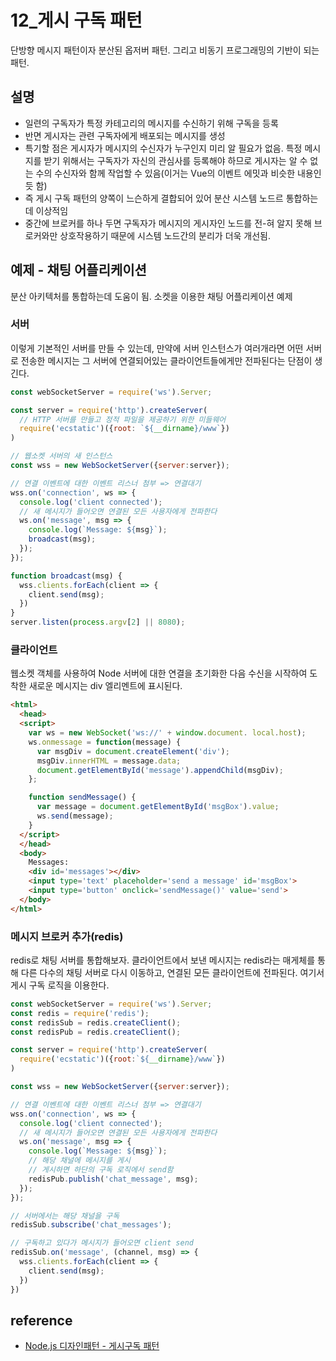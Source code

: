# 12_게시 구독 패턴

단방향 메시지 패턴이자 분산된 옵저버 패턴. 그리고 비동기 프로그래밍의 기반이 되는 패턴.

## 설명

- 일련의 구독자가 특정 카테고리의 메시지를 수신하기 위해 구독을 등록
- 반면 게시자는 관련 구독자에게 배포되는 메시지를 생성
- 특기할 점은 게시자가 메시지의 수신자가 누구인지 미리 알 필요가 없음. 특정 메시지를 받기 위해서는 구독자가 자신의 관심사를 등록해야 하므로 게시자는 알 수 없는 수의 수신자와 함께 작업할 수 있음(이거는 Vue의 이벤트 에밋과 비슷한 내용인듯 함)
- 즉 게시 구독 패턴의 양쪽이 느슨하게 결합되어 있어 분산 시스템 노드르 통합하는데 이상적임
- 중간에 브로커를 하나 두면 구독자가 메시지의 게시자인 노드를 전-혀 알지 못해 브로커와만 상호작용하기 때문에 시스템 노드간의 분리가 더욱 개선됨. 

## 예제 - 채팅 어플리케이션

분산 아키텍처를 통합하는데 도움이 됨. 소켓을 이용한 채팅 어플리케이션 예제

### 서버

이렇게 기본적인 서버를 만들 수 있는데, 만약에 서버 인스턴스가 여러개라면 어떤 서버로 전송한 메시지는 그 서버에 연결되어있는 클라이언트들에게만 전파된다는 단점이 생긴다.

```js
const webSocketServer = require('ws').Server;

const server = require('http').createServer(
  // HTTP 서버를 만들고 정적 파일을 제공하기 위한 미들웨어
  require('ecstatic')({root: `${__dirname}/www`})
)

// 웹소켓 서버의 새 인스턴스
const wss = new WebSocketServer({server:server});

// 연결 이벤트에 대한 이벤트 리스너 첨부 => 연결대기 
wss.on('connection', ws => {
  console.log('client connected');
  // 새 메시지가 들어오면 연결된 모든 사용자에게 전파한다
  ws.on('message', msg => {
    console.log(`Message: ${msg}`);
    broadcast(msg);
  });
});

function broadcast(msg) {
  wss.clients.forEach(client => {
    client.send(msg);
  })
}
server.listen(process.argv[2] || 8080);
```

### 클라이언트

웹소켓 객체를 사용하여 Node 서버에 대한 연결을 초기화한 다음 수신을 시작하여 도착한 새로운 메시지는 div 엘리멘트에 표시된다.

```html
<html>
  <head>
  <script>
    var ws = new WebSocket('ws://' + window.document. local.host);
    ws.onmessage = function(message) {
      var msgDiv = document.createElement('div');
      msgDiv.innerHTML = message.data;
      document.getElementById('message').appendChild(msgDiv);
    };

    function sendMessage() {
      var message = document.getElementById('msgBox').value;
      ws.send(message);
    }
  </script>
  </head>
  <body>
    Messages:
    <div id='messages'></div>
    <input type='text' placeholder='send a message' id='msgBox'>
    <input type='button' onclick='sendMessage()' value='send'>
  </body>
</html>

```

### 메시지 브로커 추가(redis)

redis로 채팅 서버를 통합해보자. 클라이언트에서 보낸 메시지는 redis라는 매게체를 통해 다른 다수의 채팅 서버로 다시 이동하고, 연결된 모든 클라이언트에 전파된다. 여기서 게시 구독 로직을 이용한다.

```js
const webSocketServer = require('ws').Server;
const redis = require('redis');
const redisSub = redis.createClient();
const redisPub = redis.createClient();

const server = require('http').createServer(
  require('ecstatic')({root:`${__dirname}/www`})
)

const wss = new WebSocketServer({server:server});

// 연결 이벤트에 대한 이벤트 리스너 첨부 => 연결대기
wss.on('connection', ws => {
  console.log('client connected');
  // 새 메시지가 들어오면 연결된 모든 사용자에게 전파한다
  ws.on('message', msg => {
    console.log(`Message: ${msg}`);
    // 해당 채널에 메시지를 게시
    // 게시하면 하단의 구독 로직에서 send함
    redisPub.publish('chat_message', msg);
  });
});

// 서버에서는 해당 채널을 구독
redisSub.subscribe('chat_messages');

// 구독하고 있다가 메시지가 들어오면 client send
redisSub.on('message', (channel, msg) => {
  wss.clients.forEach(client => {
    client.send(msg);
  })
})
```

## reference

- [Node.js 디자인패턴 - 게시구독 패턴](http://www.yes24.com/Product/Goods/65050060)
